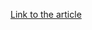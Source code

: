 [Link to the article](https://thehackernews.com/2025/07/hackers-exploit-apache-http-server-flaw.html)
